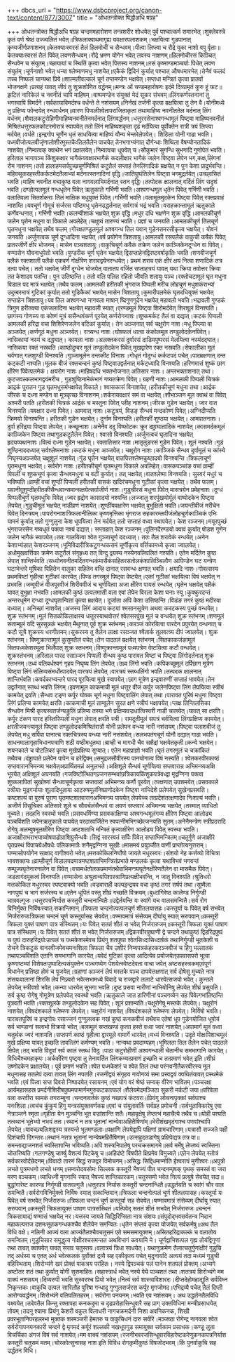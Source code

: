 +++
dbcs_url = "https://www.dsbcproject.org/canon-text/content/877/3007"
title = "ओधतन्त्रोक्त षिद्धौअधि षग्रह"

+++
ओधतन्त्रोक्त षिद्धौअधि षग्रह चन्दममहारोशण तन्त्रशरीर शोधयेत् पुर्व पश्चात्कर्म समारभेत्।शुक्लेवस्त्रे कृतं वर्ण श्रेष्ठं उज्ज्वलितं भवेत्॥त्रिफलाक्वाथमागृह्य यवक्षारपलाशकम्।भक्षयित्वा गुडपानात् कृम्यजीर्णप्रणाशनम्॥केतक्याःस्वरसं तैलं हिलमोचीं च सैन्धवम्।पीत्वा लिप्त्वा च रौद्रे युका नाशो वपु र्वृताः॥केतक्याःस्वरसं तैलं पिवेत् लवणसैन्धवम्।रौद्रे भ्रमण योगेन भवेत् लवस्य नाशणम्॥हिलमोचीरसं किञ्चित् सैन्धवेन च संयुतम्।च्छायायां च स्थितिं कृत्वा भवेत् पित्तस्य नाशनम्॥रसं कृष्माण्डमञ्चर्याः पिधेत् लवण संयुतंम्।चूर्णनाशो भवेत् धन्या श्लेष्माणमधु नाशयेत्॥एकैकं द्विदिनं कुर्यात् पश्चात् औषधमारभेत्।तेनैवं फलदं तच्च निष्फलं चान्यथा प्रिये॥शाल्मलीवल्कलं चूर्न तप्तमण्डेन भक्षयेत्।सप्तधा मन्त्रितं कृत्वा प्रातर्वा भोजनक्षणे।प्रत्यहं यावत् जीवं तु शुक्रशोणित वर्द्धनम्॥मन्त्रः ओं चण्डमहारोषणः इदंमे दिव्यामृतं कुरु हूं फट॥झटितं नारिकेलं च नवनीतं चापि माहिषम्।वाष्पमण्डेन संयुक्तं मेदं सूकर संभवम्॥लिंगकर्णस्तनानां तु भगस्वापि विमर्दने।सर्वकायाविमर्दश्च वर्धन्ते ते नशंसयम्॥निर्नखं तर्जनी कृत्वा म्रक्षयित्वा तु तेन वै।योनीमध्ये तु प्रक्षिप्य फोन्दयेत् रन्धवर्धनम्॥वारण पिप्पलीश्वेतापराजिताकृता तथामाहिष्य नवनीततेल मर्दनात् लिंग वर्धनम्।शैवालकटुरोहिणीमाहिष्यनवनीतेनमर्दनात् लिंगवर्द्धनम्।धत्तुररसेनाश्वगन्धामूलं पिष्ट्वा माहिष्यनवनीतं मिश्रितंधत्तुरफलकोटरमोरात्रं स्वापयेत् ततो लिंगं माहिष्यशकृता दृढं मर्दयित्वा पूर्वोक्तेन रात्री त्रयं लिप्त्वा मर्दयेत्।वर्धते।इन्द्रगोप चूर्णेन धृतं साधयित्वा माहिष्यं यौन्य भेन्तरेलेपयेत्। शिठिला योनी गाढा भवति।पध्मवीजोत्पलवीजृंणालोशीरमुस्तकैःतिलतैलेन पाचयेत् तेनभगाभ्यंगात् दौर्गन्धाः शिथिला वैषम्योनतादिकं नाशयेत्।निम्वत्वक् क्वाथेन भगं प्रक्षालयेत्।निम्वत्वचा धूपयेत् च।सौकुमारं सुगन्धि सुभगादि गुणोपेतं भवति।हरिताल भागापञ्च किंशुकक्षार भागैकंयवक्षारभागैकं कदलीक्षार भागैकं जलेन पिष्ट्वा लेपेन भग,कक्ष,लिंगनां रोम नाशनम्।ततो हालाहमसर्पपुच्छचूर्णमिश्रितं कटुतैलं सप्ताहं तेनलिंगादिकं म्रक्षयेत् न पुन केशा प्रादुर्भवन्ति।महिवसूकरहस्तीकर्कटमेदतैलाभ्यां मर्दनात्स्तनादिनां वृद्धि।जातिपुष्पंतिलेन पिष्ट्वा भगमुद्रर्तयेत्।उच्छ्वसितं भवति।माहिष नवनीत वचाकुष्ठ वला नागवलाभिमर्दनात् स्तन वृद्धिः।तत्पोदक क्षालनात् वर्दितं लिंग सदृशं भवति।दण्डोत्पलमूलं गन्धधृतेन पिवेत् ऋतुकाले गर्भिणी भवति।अश्वगन्धमूल धृतेन पिवेत् गर्भिणी भवति।वलातिवला सितर्शकराः तिलं माक्षिक मधुयुक्तं पिवेत्।गर्भिणी भवति।वलामूलमुदकेन पिष्ट्वा पिवेत् रक्तप्रवाहं नाशय्ति।यवचूर्ण गोमूत्रं सर्जरस यष्टिमधु धृतेनउद्धर्तनात् सर्वगात्रं भद्रं भवति।वराहक्रान्तामूलं ऋतुकाले कर्णेवन्धनात्। गर्भिणी भवति।कलम्वीशाकं भक्षयेत् शुक्र वृद्धि।मधुर दधि भक्षणेन शुक्र वृद्धि।आमलकीचूर्ण जलेन घृतेन मधुना वा विकाले अवलेहेत्।चक्षुष्यं तारुण्यं भवति। प्रज्ञां च जनयति।आमलकीचूर्ण तिलचूर्ण घृतमधुना भक्षयेत् तथैव फलम्।गोरक्षतण्डुलमूलं अश्वगन्ध तिल यवान् गुडेनसमरसीकृत्य भक्षयेत्। योवनं जनयति।अर्जुनत्वक चूर्ण दूग्धादिना भक्षयेत्।वर्ष प्रयोगेन त्रिशतायु।आमलकी रसपलैकं वाकुची कषैकं पिवेत् प्रातरजीर्णे क्षीर भोजनम्। मासेन पञ्चशतायुः।वाकुचिचूर्ण कवैकं तक्रेण जलेन काञ्जिकेनदूग्धेन वा पिवेत्। वण्मासेन यौवनाधुपेतो भवति।पुण्डरीक चूर्ण घृतेन भक्षयेत् द्विसप्ताहेनद्विरष्टवर्षाकृतिः भवति।शणवीजचूर्ण पलैकं रक्तशाली पलैकं एकवर्ण गोक्षीरेण शरावद्वयेनरन्धयेत्। प्रथमं शराव एकं क्षीरं क्षयं नित्वा शणादिकं तत्र दत्वा पचेत्। ततो भक्षयेत् जीर्णे दूग्धेन भोजयेत् वातातप वर्जित सप्ताहत्रयं यावत् यथा क्रिया तवोत्तर क्रिया तत केशादय पतन्ति। पुन उतिष्ठन्ति। ततो वलि पलित रहितो जीवति शतायुः पञ्च।रक्तोचटामूलं घृत मधुना विडाल पद मात्रं भक्षयेत्।तथैव फलम्।आमलकी हरीतकी भृंगराज पिप्पली मरीच लोहचूणं मधुशकंराभ्यां उदुम्बरमात्रं गुटिकां कुर्यात् ततो गुडिकैकां भक्षयेत् मासेन त्रिशतायु।कुमारीपलमेकं घृतदधियुक्तं भक्षयेत् सप्ताहेन त्रिशतायु।यव तिल अश्वगन्धा नागवला माषान् ष्दिगुणगुदेन भक्षयेत् महावलो भवति।भद्रावली गुण्डकं त्रिगुण हरीतक्या एकंजलादिना भक्षयेत् महावली स्यात्।एरण्डमूलं पिष्ट्वा शिरोमर्दयेत् शिरशूलं विनश्यति।छागस्य गोणस्य वा कोष्णं मूत्रं ससैन्धवंकर्ण पूरयेत् कर्णरोगनाशः।शुष्कमर्कट तैलं वा दद्यात्।कटकं पिप्पली आमलकी हरिद्रा वचा शिशिरेणजलेन वटिकां कुर्यात्। तेन अञ्जनात् सर्व चक्षुरोग नाश।मधू पिप्ल्या वा अञ्जयेत्।कर्णगूठं मधुना अञ्जयेत्। रात्र्यन्ध नाशः।घोषफलं धात्वा कंकोलमूल तण्डुलोदकेनपिवेत्। नासिकायां नस्यं च दद्ध्यात्। कामला नाशः।अलक्तकरसं दुर्वारसं दाडिमपुष्परसं मेलयित्वा नस्यंदद्घात्। नासिकया रक्तं नस्रवति।काष्ठोदुम्वर मूलं तण्डुलोदकेन पिवेत् मुखद्वारेण रक्त नस्रवति।सेफालीका मूलं चर्वणात् गलशुण्डी विनश्यति।गुञ्जामूलेन दन्तकीट विनाशः।गोधृतं गोदुग्धं कर्कटपदं पचेत्।पादम्रक्षणात् दन्त कट्कटी नश्यति।मूलक बीजं रक्तचन्दनं कुष्ठं पिष्ट्वाउद्वर्तनात् मर्कट्ध्यादि विनश्यति।हरिणमासं शुष्कं छाग क्षीरेण पिवेत्पलमेकं। क्षयरोग नाशः।माहिषदधि भक्तभोजनात् अतिसार नाशः। अम्लभक्ताशनात् तथा।कुटजवल्कलभागद्वयंमरीच , गुडशुष्ठिनामेकंभागं गष्यतक्रेण पिवेत्। ग्रहणी नाशः।आमलकी पिप्पली चित्रकं आद्रकं पुरातन गुड घृतमधुसमंभक्षयेत् विकाले। श्वासकासं विनाशयेत्।हरीतकीचूणं मधुना तथा।आर्द्रक जीरकं च दध्ना मण्डेन वा मूत्रकृच्छ विनाशनम्।शर्करायवक्षारं समं वा भक्षयेत्।शौभाञ्जन मूल क्वाथं वा पिवेत् अश्मरी पतति।हरीतकी चित्रकं आर्द्रकं च मस्तुना पिवेत् प्लीह नाशनम्।जीरक गुडेन भक्षयेत्। ज्वर वात विनश्यति।यवक्षार दध्ना पिवेत्। आमवात् नाशः।कटुत्रयं, विडङ् सैन्धवं मन्दकोष्णं पिवेत्।अग्निदीप्यति क्रिमयो विनश्यन्ति। हरीतकी गुडेन भक्षयेत्। दुर्नाम विनश्यति।हरीतकीं शुण्ठया भक्षयेत्। आमवातनाशः।दुर्वा हरिद्रया पिष्ट्वा लेपयेत्। कच्छूनाशः।अनेनैव ददु विष्फोटकः क्रूर दष्ट्राघातादिकं नाशयेत्।कासमर्दकमूलं काञ्जिकेन पिष्ट्वा तथागुडकटुतैलेन पिवेत्। श्वासो विनश्यति।अर्जुनत्वचं घृतादिना भक्षयेत् हृदयव्यथानाशः।विल्वं दध्ना गुडेन भक्षयेत्। रक्तातिसार नाश।मातृलुंङरसं गुडेन पिवेत्। शूलं नश्यति।गुडं शुण्ठिनाददध्यात् सर्वश्लेष्मनाशः।कटकं मधुना अञ्जयेत्। चक्षुरोग नाशः।काञ्जिकं सैन्धव दुर्वामूलं च कांस्ये निघृस्यअञ्जयेत् चक्षूशूलं नाशयेत्।गुंड घृतेन भक्षयेत् वातपित्तश्लेष्मकुष्ठादयो विनश्यन्ति।त्रिफलाचूर्ण घृतमधुना भक्षयेत्। सर्वरोग नाशः।हरीतकीचूर्ण घृतमधुना विकाले अवलिहेत्।वासकपञ्चांङ वचां व्राम्हीं पिपलीं च शुष्कचूणं कृत्वा सैन्धवमधुना च वटीं कुर्यात्। तत् भक्षयेत्।वातश्लेष्मा विनश्यति। सुस्वरं मधुरं च भविष्यति।व्राम्हीं वचां शुण्ठीं पिप्पलीं हरीतकीं वासकं खदिरंचमधुना गुटीकां कृत्वा भक्षयेत्। तथैव फलम्।यवानीवूशुण्ठीहरीतकीसैन्धवान्समान्सक्षयेत्सर्वाजीर्ण नाशः।गुडुचीरसं मधुना पिवेत् मासत्रयेन प्रमेहनाशः।दूग्धं पिप्पलीचूर्णं घृतमधुभिः पिवेत्।ज्वर हृद्रोग कासादयो नश्यन्ति।लज्जालु शरपुंखयोर्मूलं वाष्पोदकेन पिष्ट्वा लेपयेत्।गुडुचीमूलं भक्षयेत् नाडीव्रणं नाशयेत्।शूण्ठींयवक्षारेण भक्षयेत् वुभुक्षितो भवति।जयन्तीवीजं मरीचेन पिवेत् दिनत्रयम्।पापरोगनाशःत्रिफलानीलिका कृष्णमृत्तिका भृंगराज सहकारम्लवीजंलोहचूर्णकाञ्चिकं एभिः यामनं कुर्यात् ततो गुग्गुलुना केश धूपयित्वा तेन मर्दयेत् ततो सप्ताहं वध्वा स्थापयेत्। केश रञ्जनम्।मयूरपुच्छं भृंगराजरसेन गष्यधृतं पक्त्वा नश्यं दद्यात्। सप्ताहात् केश रञ्जनम्।पुलिनदैरण्डयो क्वावं कुर्यात् षोडश गुणेन जलेन भागैकं स्वापयेत्।ततः गालयित्वा श्वेत गुञ्जाचूर्ण ददध्यात्। ततः तैल शरावेकं रन्धयेत्।अनेन केशाभ्यंङात् केशरञ्जनम्।भूमिविदारीत्रिकटुगन्धकसमं चूर्णीकृत्य वर्त्तिकामध्ये कृत्वा ज्वालयेत्। अधोमुखवर्त्तिका क्रमेण कटुतैलं संगृहृध्य तत् विन्दु द्वयस्य नस्येनवलिपलितं नश्यति। एतेन मर्दितेन कुष्ठ लेपात् शान्तिर्भवति।सध्योनवनीतमर्दितगन्धकंमासैकंसहितरसतोलकंशालिञ्चिलौण आपिण्डेन घट यन्त्रेण घटाभेन्तरे मूषिका पिहितेन वालुका सहितेन वन्हि दानात् रसवन्धः क्षणात् भवति। क्षयादि नाशः।गोवत्सस्य प्रथमविष्टां गृहीत्वा गुटीकां कारयेत्।पिण्ड तगरमूलं पिष्ट्वा वेष्टयेत्।एकां गुटीकां भक्षयित्वा विषं भक्षयेत् न प्रभवति।जम्वूवीजं वीजपूरवीजं शिरीववीजं च चूर्णयित्वा अजा क्षीरेण पायसं रन्धयेत्।घृतेन भक्षयेत् पक्षैकं यावत् वुभुक्षा नभवति।आमलकी कुष्ठं उत्पलमासी वला एवां लेपेन विरला केशा घनाः स्यू।कुक्कुरदन्तं अन्तरधूमेन दग्ध्वा दूग्धघृतान्वितां कृत्वा म्रक्षयेत्। दूर्जाता अपि केशा उत्तिष्ठन्ति।विडंङ तगरं कुष्ठं मदीरया दध्यात्। अनिच्छां नाशयेत्।अजस्य लिंगं आदाय कटयां श्मसानसूत्रेण अथवा करटकस्य पुच्छं वन्धयेत्। शुक्र स्तंभनम्।मूलं सितकोकिलाक्षस्य धत्तूरस्याथवोत्तरं श्वेतसरपुंख मूलं च वन्धयेत् शुक्र स्तंभनम्।शणमूलं सताम्बूलं यदि सुरसुन्नकं भक्षयेत् मैथुनात् पूर्व शुक्र स्तंभनम्।करञ्जं कोरयित्वा पारदेन प्रपुरयेत् वन्धनात् च कटौ सूत्रै शुक्रस्य धरणीतमम्।सुकरस्य तु तैलेन लाक्षा रसञ्जत श्वैतार्क तुलवत्त्र्य दीपं ज्वालयेत्। शुक्र स्तंभनम्। विष्णुक्रान्तामूलं कुसुमतैलं पचेत्।तेन पादतलं म्रक्षयेत् स्तंभनम्।सितकाकजंङामूलं सितपध्मकेशरमूला भिर्लेपात् शुक्र स्तभनम्।विष्णुक्रान्तामूलं पध्मपत्रेण वेष्टयित्वा कटौ वन्धयेत्। शुक्रस्तंभनम्।हरिताल पारद रसाञ्जन पिप्पली सैन्धव कुष्ठ पारावत विष्टां च पिष्ट्वा लिंगोदर्तनात् शुक्र स्तभनम्।उध्वं वलिवर्धश्वगं गृहय निघृष्य लिंग लेपयेत्।उध्र्व लिंगो भवति।कपिकच्छूमूलं दर्पिछाग मूत्रेण पिष्ट्वा लिंगं संलिप्यसंमर्धोत्पादयेत् वारत्रयं लेपयेत्।वारत्रयं स्तब्धलिंगो भवति।तत्पदक क्षालनात् शान्तिर्भवति।कपर्दकाभ्यन्तरे पारद पूरयित्वा मुखे स्वापयेत्।छाग मूत्रेण इन्द्रवारुणीं सप्ताहं भावयेत्।तेन उद्वर्तनात् स्तब्धं भवति लिंगम्।इवणामूल काकमाची मूलं धत्तूर वीजं कर्पुर जलेनपिष्ट्वा लिंग लेपयित्वा स्त्रीयं कामयेत् द्रवति।सैन्धव टङ्ण कर्पुर घोषक चूर्ण मधुना पिष्ट्वालिंग लेपात् तथा।पारावत पुरिषं मधुना पिष्ट्वा लिंगं प्रलिप्य कामयेत् क्षरति।काकमाची मूलं ताम्वूलेन सुरत क्षणे स्त्रीयं भक्षापयेत्।प्लक्ष तिन्तिलसिका सैन्धवेन मिश्री कृत्यस्वतर्जन्यङुलिं प्रलिप्य तस्या भगे प्रक्षिप्यवज्रधात्विस्वरी नाडी चालयेत्।यावत् सा क्षरति।कर्पूर टंकण पारद हस्तिपिप्पली मधुना लेपात् क्षरति स्त्री। रामदूतीमूलं सपत्रं चर्वयित्वा लिंगप्रक्षिप्य कामयेत्। क्षरतीजयन्त्यामूलं पिष्ट्वा तण्डुलोदकमिश्रितंरात्रौ योनी प्रलेपन वन्ध्या नारी नशंसयम्।पिष्ट्वा पलाशवीजं तु लेपयेत् मधु सर्पिवा पानात्च रक्तचित्रस्य वन्ध्या नारी नसंशयेत्।सलभपतंगचूर्ण योनौ दद्यात् गाढा भवति।साधनमालागृहाभिधानपत्राणि शठी यष्ठीमधुतथा।ब्राम्ही च मागधी चैव सक्षैद्रां भक्षयेतकृती॥कन्ये भक्षयेत्। शयनकाले च पोटलिकां कृत्वा मुखेप्रक्षिप्य सूप्यात्। एतेन महाप्राज्ञो भवति।घृतं तगरमूलं च चक्रांकितं तथैवच।दंष्ट्राघाते प्रलेपेन पापेन च हरेद्विषम्॥समुद्रजसौवीरस्य पानयोगात्व विषं नस्यति। श्वेतकरवीरकाष्ठं सप्तवारानभिमन्त्र्य भक्षयेत्अप्रार्थितमन्नं अनुलभते।अक्षिशूले सैन्धवं चूर्णयित्वा सप्तवारान्र अभिमन्त्र्यअक्षि भूरयेत् अक्षिशूलं अपनयति।गजविष्टोत्थितगज्र्जनसम्भवांछत्रिकायकिंशुकपत्रेवध्द्वा मृद्वन्गिना पक्त्वा शुष्कलापितां सुखोष्णां सैन्धवचूर्णकृत्वा सप्तवारां अभिमन्त्र्य कर्णौ पूरयेत्।तत्क्षणात् उपशमयेत्।प्रसवकाले स्त्रीयाः मूढ्गर्भायाः शूलादिभूताया आटरुषमूलंनिष्प्राणोदकेन पिष्ट्वा नाभिदेशे प्रलेपयेत् सुखेनप्रसवति। कष्टशल्यं वा पुरुषं पुराण घृतमष्टशतवारानअभिमन्त्र्य पाययेत् लेपयेच्च तत्प्रदेशंतत्क्षणादेव निःशल्यं भवति।अजीर्ण विसूचिका अतिसारे शूले च सौवर्चलंसैन्धवं वा लवणं सप्तवारं अभिमन्त्र्य भक्षयेत्।तस्मात् व्याधितो मूच्यते। तदहनि स्वस्थो भवति।प्रसवधर्मिण्या प्रसवकाक्षिण्या अश्वगन्धमूलंगव्य क्षीरेण पिष्ट्वा आलोढ्य पञ्चविंशति जपेनऋतुकाले पाययेत् परदारवर्जितेन स्वपत्नीमभिगच्छेत्जनयति सुतम्।अनेनैमन्त्रेण स्त्रीप्रदरादि रोगेषु अलम्बुषमूलक्षीरेण पिष्ट्वा अष्टशताभि मन्त्रितं कृत्वाक्षीरेण आलोढ्य पिवेत् स्वस्था भवति।अजाक्षीराभराभयाव्योषपाढोग्राशिग्रुसैन्धवैः।सिद्वं सारस्वतं सर्पिः पिवेत् सप्ताभिमन्त्रितम्॥चतुर्गुणे अजाक्षीरे घृतप्रस्थं विपाचयेऔषधैः पलिकामात्रैः शनैमृद्वग्निना सुखीः॥मासमयं प्रयुञ्जीत वाणीं प्राप्तोत्यनुत्तराम्।घण्मासोपयोगेन साक्षाद् वागीश्वरो भवेत्॥मत्तकोकिलनिर्घोषो जायते मधुरस्वरः।संशयो नेह कर्त्तव्यो विचित्रा भावशक्तयः॥व्राम्हीचूर्ण विडालपदमात्रमष्टशताभिमन्त्रितंप्रभाते मण्डलकं कृत्वा यथाविभवं भगवन्तं सम्पूज्यघृतेनारनालेन वा पिवेत्।वचामर्धतोलकप्रमाणंतथैवाभिमन्त्र्यघृतेनक्षीरेणतैलेन वा मासमैक पिवेत्।जडतागंदमूकत्वं विनश्यति।वण्मासेना अश्रुतान्यपिशास्त्राणिप्रत्यक्षीभवन्ति, न जातु विनश्यति।श्रुतिधरो मत्तकोकिल मधुरस्वर स्पष्टवाक्यो भवति।वज्रवाराही कल्पइन्द्रयव वचा कृष्ठं तगरं सर्षपं तथा।सूष्मैला नागपुष्पं च भागं सर्जरस्य च॥एतेन धूपितं वस्तु शीघ्रं गच्छति विक्रयम्।बुध्दांगिरेष्ठ कालेण्ड निर्गुण्डी चात्रवल्गुजः।धत्तुरपत्रनिर्यास कस्तुरी चन्दनान्वितैः॥उद्वेर्तयन्ति यः स्वांगे यच वालसमन्वितै।सर्व रोग विनिर्मुक्त निर्विषःस्यात् सकान्तिमान्।त्रिफला चन्दनोत्पत्पलचूर्ण शीतलयासहः।कस्तूर्या यः पिवेत् वर्ष सभवेत् निर्जरारुजःत्रिफला चन्दनं चूर्ण कस्तूर्यासह सेवयेत्।वण्मावमात्रं संसेव्यम् दीर्घायु स्यात् सरुपवान्॥कस्तूरी त्रिफला युक्तं पाषाण पात्र संस्थितम्।यः पिवेत् सततं शीतं स भवेत् निर्जरारुजम्॥कस्तूरी त्रिफला युक्तं पाषाण पात्र संस्थितम्।यः पिवेत् सततं शीतं स भवेत् निर्जरारुजम्॥द्विकरवीरपुष्पाणी द्वे चन्दने तथाकुष्ठं द्विहरिद्रपुष्पं च पुष्पं दारुहरिद्रयोःउत्पलं च पध्मकेशरमेवच प्रियंगु शतपुष्पा श्वेतसिध्दासिध्दार्षकं तथानिर्गुण्डी भूतकेशी च रोचने त्रिकटुकं वानरवीजमेवचमनःशिला त्रिफला चैव उशीरं निम्वपत्रकंहरकरञ्जवीजं च हिंगु भल्लातकं तथापञ्चविंशति एतानि समभागानि कारयेत्।यवेदं गुटिकां कृत्वा आदित्येव प्रयोजयेत्उपवासपरो भूत्वा कृष्णाष्टम्यां विशेषतःपुष्पादित्यसंयुक्तेन पञ्चगष्येण पेशयेत्स्वेष्टदेवता वाचा जपेत् अष्टसहस्त्रकम्एवंपूर्ण विधानेन् प्रतिष्ठा होमं च पूजयेत्।ग्रहाणां अञ्जनं लेपं मस्तके पञ्च दापयेत्तक्षणात् सर्व दोषेसु मुच्यते नात्र शंसयःवालानां शिरसि लेपं निज्र्वरो भवेत्सभामध्ये विवादे च राजद्वारे ललाटे धारयेत्सजयो भवेत्। कुन्तले लेपयेत् स्त्रीवशो भवेत्।कन्या धारयेत् सुभगा भवति।दुष्ट प्रसवा नारीणां नाभियोनिषु लेपयेत् शीघ्रं प्रसुयति।सर्व कुष्ठ रोगेषु गोमूत्रेण प्रलेपयेत् स्वस्थो भवति।ऋतुकाले जात हारिणीनां पञ्चगव्येन सह पिवेत्गभांतिष्ठन्ति पुत्रवती भवति।रक्तशूलके तण्डुलोदकेन सह पिवेत्। शूलं प्रशाम्यति।चक्षूरोगेषु मस्तके लेपयेत्। चक्षुरोगं नाशयेत्।विषदंशकाले श्लेष्मणा लेपयेत्। चक्षुरोगं नाशयेत्।विषदंशकाले श्लेष्मणा लेपयेत्। निर्विषो भवति।पारावतपुरिषं च इन्द्रगोपः रसाज्जनं गुग्गुलत्वक नखं कुष्ठं कनकवीजं तथैवच एतेषां धूप गुडेनयोजित धूपोयं सर्व भाण्डानां सलाभो विक्रयो भवेत्।बलामूलं सप्तखण्डं कृत्वा हस्ते वध्वा ज्वरं नाशयेत्।अपामार्ग मूलं वध्वा चतुर्थक ज्वरं नाशयति।सप्तपर्ण काष्ठं गृहीत्वा द्वारमूले वामार्गे धारयेत्।मध्यं विनश्यति। उदृते मोक्षःपिशाचमूलं मुखे प्रक्षिप्य यावत् इच्छति तावत्लिंगं कर्मण्यम् भवति। नान्यथा प्रवदाम्यहम्।भूमिलता तिल तैलेन पचेत् पादतले क्षिपेत्।तद् भवति विदूवां सर्व कालं स्तब्धं विदुः।पाठा कटुरोहीणी अश्वगन्धाली चेतानीच समभागानि कारयेत्। विधिचैश्चमहाकृपः।अर्कक्षीरेण पृष्ट्वा तु तेनावर्तित लिंगकम्यत्प्रमाणं इच्छति च तत्प्रमाणं भवेत् इति।शीघ्रं उष्णोदकेन प्रक्षालयेत्। पूर्व प्रमाणं भवति।श्वेत पध्मकेशरं च श्वेत तिलं तथा परंनवनीतैकरवीरस्य मूल मधुनासह ततलेपं दत्वा तावत् लिंग नपतति।रजनीद्वयं संगृहय गावोगव्यं समा प्रस्वद्वयं क्वथितंयावत् प्रस्थमेकं भवति।एवं पित्वा सप्त दिवसे निष्पादयेत् रसायनम्।एवं योग वरं श्रेष्ठं सम्यक् वीरेण भावितम्।पञ्चरक्षा आर्यमहासहस्र प्रमर्दनीशिरीषपुष्पमपामार्गमगुरुकटकात्फलं।शैलेयमेदमञ्जिठा सुकरी मर्कटी जया॥परिवेला वला करवीरा सामकं तगराम्बुना।चन्दनावर्तकं कुष्ठं नखपत्रं कंटवरा॥प्रियंगु लोचनापृक्कां सर्वपाश्च मनःशिला।त्वचंच कुंकुमं हिंगु मन्त्रसंयुक्तवर्णकम्र॥एवां च संयुतावर्तिः सर्वग्रह प्रमोचनी।सर्वभूताविकारेषु एवा नेत्राञ्जने स्मृता॥गृहीता येन मुञ्चन्ति भूत वज्रांशान्ति शतैः।महावृक्षेषु लेप्तत्भं महाचैत्ये तथैव च॥योही पश्यति तत्स्थानं भूतेभ्यो नभयं ततः।स्थानं न तत्र भूतानां नान्येवाअहितैषिणांम्॥भेरीशंखमृदंगाश्च पणवांश्चापि लेपयेत्।यावच्छ्यतिःशद्वस्य त्रस्यन्ते भूतमण्डलाः॥पक्षाणि लेपयेद्वापि पक्षिणां ग्रामचारिणाम्।यत्रासौ सज्जते पक्षी दिशंचापि दिगन्तरः॥स्थानं नतत्र भूतानां नान्येषमहितैषिणाम्।उत्सहुदतडागेषु प्रक्षिपेद्यत्र तत्र वा॥समन्ताद्याजनशतं स्वस्तिशान्ति भविष्यति।अपि शस्त्रनिपातेषु परचक्रसमागमे॥सर्व मर्मेषु लेप्तष्यं स्वस्तिना चोत्तरिष्यति।गलगण्डेषु चार्श्र्षु वैशल्यं पिटकेषु च॥अहिदंष्टे विषपीते क्षिप्रमेव विमुच्यते।एतेन लेपयेत् स्तोत्रं सर्वकारवोर्दछेदनम्॥विवादो तारणं सिद्धं राजद्वर विमोचनम्।असिद्धः सिद्द्धिमाप्नोति ईश्वरत्वं मुनीश्वरः॥अपुत्रो लभते पुत्रमधनो लभते धनम्॥सम्वरोदयसोमः सिल्लक कस्तूरी भैषज्यं पीत चन्दनम्पृषक् पृथक् समस्तं वा जरा मरण वञ्चकम्।व्याधिध्नी मृगनाभि स्यात् भैषज्यं शान्तिकारकम्।चतुस्समो भवेत नित्यं प्रत्युषे सेवयेत् सदा॥बुद्धांगारेष्ट कारण्ड निर्गुण्डी वातवल्गुजै।धत्तुरपत्र निर्यास कस्तूरी चन्दनान्धितै॥उद्धर्तयति च स्वांगं चौर वाल समन्वितै।सर्वरोगविनिर्मुक्तो निर्विषः स्यात् सकान्तिमान्॥त्रिफला चन्दनोत्पलं चूर्ण शीतलयासह।कस्तूर्या यः पिवेत् वर्ष सभवेत् निर्जरारुजः॥त्रिफला चन्दनं चूर्ण कस्तूर्या सह सेवयेत्।षण्मावमात्रं संसेव्यम् दीर्घायु स्यात् सरुपवान्॥कस्तूरी त्रिफलायुक्तं पाषाण पात्रसंस्थितं।यत्पिवेद् सततं शीतं सभवेत् निर्जरारुजः॥चन्दनं त्रिकसायाद्यं षण्मासं भक्षयेत् नर।यत्तस्य जायते सिद्धिरिप्सिता नात्र संशयः॥संपुदोद्भवसर्वतन्त्र निदान महाकल्पराज दशमःसूतकगन्धकश्चैव शैलेयेन समन्वितः।धृतेन संप्लवं कृत्वा योजयेत् सर्वकर्मषु॥अथ तैल विधि वक्षे। नलिनी आज्यं वला आज्यंतैलश्चैवचतुसमं एते समसमायुक्तम्।असितहरिद्राकल्कं च वलातोय समन्वितम्।गुडुचिसार समुद्धृत्य गोक्षीरश्चसमन्तत अथविभागं कवयामि मे। चूर्णद्वाभिशत्पल गृह्य तोयंद्विगुणां तथा तावत् क्वाषयेत् यावत् सराव चतुस्तय।वलात्रयं त्रिधा साधयेत्। यथानुक्रमेण तैलात्चतुर्गुणांक्षीरं गुडुचि तद् अर्धस्य च एतत् अर्ध भवेत्कलकं पुर्वोक्तं द्रव्यै सह एकीकृत्य पचेत् मृदुनायदि अत्ययं तदा मध्यमं गुडुची वहिस्थिताम्।शिरोभ्यंगे खरं प्रोक्तं पाकत्रय परंहितः। नस्ये द्विपञ्चकं पलं पानेन शतपलं प्रोक्तम्।अभ्यगे अष्टोतर शतं तथा कुर्यात् योगी सुसमाहितः।सहास्त्रार्ध भवेत् नस्ये पेये पञ्चशतं तथा।शतत्रयं शिरोभ्यंगे मम वाक्यं नशसयम्।दिव्यरुपी भवति सुस्वरश्च प्रियो भवेत्।नित्यं सर्व शास्त्राविशारदः।दीप्तदेहोमहाद्युति सर्वविघ्न निकृन्तकः।वाकुचि उत्पल सारिलौह पुरिषा गन्धादु गुग्गुलसर्जरस कर्पूर मृगजोमद।एभिद्रव्यै पचेत् तैलं दिप्ती आरोग्यवर्द्धनम्।शिरोभ्यंगे वलिपलितहरम्। सर्वरोगा पनयनम्।भवति एव नशंसयम्। अथ उद्धर्तनतैलविधि वक्ष्ययेत्।तदेवतैल किन्तु रक्तापहा कनकदुमा च दृढप्ररोहासिन्धुवारै सह प्राग् उक्तविधिना मन्त्रीप्रसाधयेत् तोयम्।तदनु श्यामा प्रियंगु केशरी वकुल विलाधरी नागचक्रमर्दनी निशा अवनिकनक, शिखी प्रवरभूतानिपरहल्लभा मुक्तक शरमञ्जरी हेमतरु च वाकुचिधनं दारु सर्वरि।मञ्जष्ठा रोगेन्द्र नागवला श्वेत सर्वरोगापनयनकारी चन्दने द्वे मृगमदं कर्पूरं शल्लकी नखधूपगुड समायुक्त सर्वकाम प्रसाधक।कण्डू लुता विचर्चिका अंगजं विषं सर्व नाशयेत्।मम वाक्यं नशंसयम्।रजनीभवरजसिन्धूवारविहारेष्टकरेणुकनकपत्रनिर्याश कस्तूरी चतुसमं मतम्।चोरकोत्सुनासह नाश इति विविध रोगकृमीकुष्ठं विषजोदभवम्।किं पुनर्वाकुचि सह उर्द्धतन विधि।

